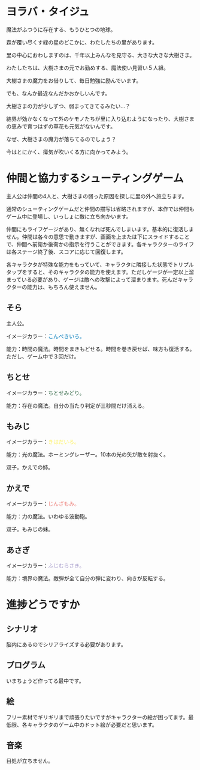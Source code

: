 # ヨラバ・タイジュ

魔法がふつうに存在する、もうひとつの地球。

森が覆い尽くす緑の星のどこかに、わたしたちの里があります。

里の中心におわしますのは、千年以上みんなを見守る、大きな大きな大樹さま。

わたしたちは、大樹さまの元でお勤めする、魔法使い見習い５人組。

大樹さまの魔力をお借りして、毎日勉強に励んでいます。

でも、なんか最近なんだかおかしいんです。

大樹さまの力が少しずつ、弱まってきてるみたい…？

結界が効かなくなって外のケモノたちが里に入り込むようになったり、大樹さまの恵みで育つはずの草花も元気がないんです。

なぜ、大樹さまの魔力が落ちてるのでしょう？

今はとにかく、瘴気が吹いくる方に向かってみよう。

# 仲間と協力するシューティングゲーム

主人公は仲間の4人と、大樹さまの弱った原因を探しに里の外へ旅立ちます。

通常のシューティングゲームだと仲間の描写は省略されますが、本作では仲間もゲーム中に登場し、いっしょに敵に立ち向かいます。

仲間にもライフゲージがあり、無くなれば死んでしまいます。基本的に復活しません。仲間は各々の意思で動きますが、画面を上または下にスライドすることで、仲間へ前衛か後衛かの指示を行うことができます。各キャラクターのライフは各ステージ終了後、スコアに応じて回復します。

各キャラクタが特殊な能力をもっていて、キャラクタに隣接した状態でトリプルタップをすると、そのキャラクタの能力を使えます。ただしゲージが一定以上溜まっている必要があり、ゲージは敵への攻撃によって溜まります。死んだキャラクターの能力は、もちろん使えません。

## そら

主人公。

イメージカラー：<span style="color: #007bbb;">こんぺきいろ。</span>

能力：時間の魔法。時間をまきもどせる。時間を巻き戻せば、味方も復活する。ただし、ゲーム中で３回だけ。

## ちとせ

イメージカラー：<span style="color: #316745;">ちとせみどり。</span>

能力：存在の魔法。自分の当たり判定が三秒間だけ消える。

## もみじ

イメージカラー：<span style="color: #fef263">きはだいろ。</span>

能力：光の魔法。ホーミングレーザー。10本の光の矢が敵を射抜く。

双子。かえでの姉。

## かえで

イメージカラー：<span style="color: #ee827c;">じんざもみ。</span>

能力：力の魔法。いわゆる波動砲。

双子。もみじの妹。

## あさぎ

イメージカラー：<span style="color: #a59aca;">ふじむらさき。</span>

能力：境界の魔法。敵弾が全て自分の弾に変わり、向きが反転する。

# 進捗どうですか

## シナリオ

脳内にあるのでシリアライズする必要があります。

## プログラム

いまちょうど作ってる最中です。

## 絵

フリー素材でギリギリまで頑張りたいですがキャラクターの絵が困ってます。最低限、各キャラクタのゲーム中のドット絵が必要だと思います。

## 音楽

目処が立ちません。

